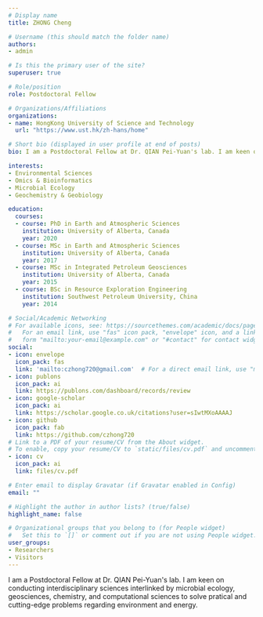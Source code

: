 ```yaml
---
# Display name
title: ZHONG Cheng

# Username (this should match the folder name)
authors:
- admin

# Is this the primary user of the site?
superuser: true

# Role/position
role: Postdoctoral Fellow 

# Organizations/Affiliations
organizations:
- name: HongKong University of Science and Technology
  url: "https://www.ust.hk/zh-hans/home"

# Short bio (displayed in user profile at end of posts)
bio: I am a Postdoctoral Fellow at Dr. QIAN Pei-Yuan's lab. I am keen on conducting interdisciplinary environmental sciences interlinked by microbial ecology, geosciences, chemistry, and computational sciences.

interests:
- Environmental Sciences
- Omics & Bioinformatics
- Microbial Ecology
- Geochemistry & Geobiology

education:
  courses:
  - course: PhD in Earth and Atmospheric Sciences
    institution: University of Alberta, Canada
    year: 2020
  - course: MSc in Earth and Atmospheric Sciences
    institution: University of Alberta, Canada
    year: 2017
  - course: MSc in Integrated Petroleum Geosciences
    institution: University of Alberta, Canada
    year: 2015
  - course: BSc in Resource Exploration Engineering
    institution: Southwest Petroleum University, China
    year: 2014

# Social/Academic Networking
# For available icons, see: https://sourcethemes.com/academic/docs/page-builder/#icons
#   For an email link, use "fas" icon pack, "envelope" icon, and a link in the
#   form "mailto:your-email@example.com" or "#contact" for contact widget.
social:
- icon: envelope
  icon_pack: fas
  link: 'mailto:czhong720@gmail.com'  # For a direct email link, use "mailto:test@example.org".
- icon: publons
  icon_pack: ai
  link: https://publons.com/dashboard/records/review
- icon: google-scholar
  icon_pack: ai
  link: https://scholar.google.co.uk/citations?user=sIwtMXoAAAAJ
- icon: github
  icon_pack: fab
  link: https://github.com/czhong720
# Link to a PDF of your resume/CV from the About widget.
# To enable, copy your resume/CV to `static/files/cv.pdf` and uncomment the lines below.
- icon: cv
  icon_pack: ai
  link: files/cv.pdf

# Enter email to display Gravatar (if Gravatar enabled in Config)
email: ""

# Highlight the author in author lists? (true/false)
highlight_name: false

# Organizational groups that you belong to (for People widget)
#   Set this to `[]` or comment out if you are not using People widget.
user_groups:
- Researchers
- Visitors
---
```


I am a Postdoctoral Fellow at Dr. QIAN Pei-Yuan's lab. I am keen on conducting interdisciplinary sciences interlinked by microbial ecology, geosciences, chemistry, and computational sciences to solve pratical and cutting-edge problems regarding environment and energy.
